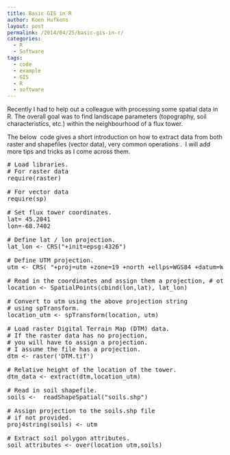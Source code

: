 ```yaml
---
title: Basic GIS in R
author: Koen Hufkens
layout: post
permalink: /2014/04/25/basic-gis-in-r/
categories:
  - R
  - Software
tags:
  - code
  - example
  - GIS
  - R
  - software
---
```

Recently I had to help out a colleague with processing some spatial data in R. The overall goal was to find landscape parameters (topography, soil characteristics, etc.) within the neighbourhood of a flux tower.

The below  code gives a short introduction on how to extract data from both raster and shapefiles (vector data), very common operations .  I will add more tips and tricks as I come across them.
<pre class="lang:default decode:true "># Load libraries.
# For raster data
require(raster)

# For vector data
require(sp)

# Set flux tower coordinates.
lat= 45.2041
lon=-68.7402

# Define lat / lon projection.
lat_lon &lt;- CRS("+init=epsg:4326")

# Define UTM projection.
utm &lt;- CRS( "+proj=utm +zone=19 +north +ellps=WGS84 +datum=WGS84 +no_defs")

# Read in the coordinates and assign them a projection, # otherwise they remain just 'numbers'
location &lt;- SpatialPoints(cbind(lon,lat), lat_lon)

# Convert to utm using the above projection string
# using spTransform.
location_utm &lt;- spTransform(location, utm)

# Load raster Digital Terrain Map (DTM) data.
# If the raster data has no projection,
# you will have to assign a projection.
# I assume the file has a projection.
dtm &lt;- raster('DTM.tif')

# Relative height of the location of the tower.
dtm_data &lt;- extract(dtm,location_utm)

# Read in soil shapefile.
soils &lt;-  readShapeSpatial("soils.shp")

# Assign projection to the soils.shp file
# if not provided.
proj4string(soils) &lt;- utm

# Extract soil polygon attributes.
soil_attributes &lt;- over(location_utm,soils)</pre>
&nbsp;